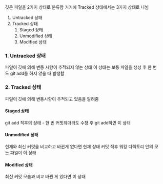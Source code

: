 깃은 파일을 2가지 상태로 분류함
거기에 Tracked 상태에서는 3가지 상태로 나뉨

1. Untracked 상태
2. Tracked 상태
	1.  Staged 상태
	2. Unmodified 상태
	3. Modified 상태

### 1.  Untracked 상태
파일이 깃에 의해 변동 사항이 추적되지 않는 상태
이 상태는 보통 파일을 생성 후 한 번도 git add를 하지 않을 때 발생함

### 2. Tracked 상태
파일이 깃에 의해 변동사항이 추적되고 있음을 알려줌
#### Staged 상태
git add 직후의 상태 - 한 번 커밋되더라도 수정 후 git add하면 이 상태

#### Unmodified 상태
현재와 최신 커밋을 비교하고 바뀐게 없다면 현재 상태
커밋 직후 워킹 디렉토리 안의 모든 파일이 이 상태

#### Modified 상태 
최신 커밋 모습과 비교 바뀐 게 있다면 이 상태